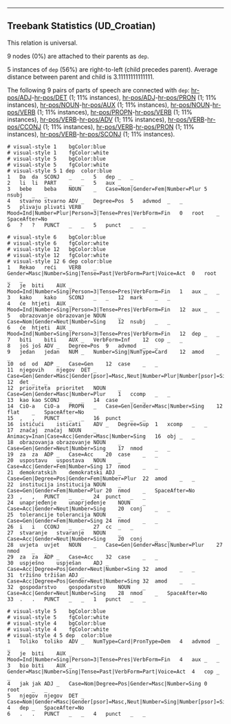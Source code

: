 

--------------------------------------------------------------------------------

## Treebank Statistics (UD_Croatian)

This relation is universal.

9 nodes (0%) are attached to their parents as `dep`.

5 instances of `dep` (56%) are right-to-left (child precedes parent).
Average distance between parent and child is 3.11111111111111.

The following 9 pairs of parts of speech are connected with `dep`: [hr-pos/ADJ]()-[hr-pos/DET]() (1; 11% instances), [hr-pos/ADJ]()-[hr-pos/PRON]() (1; 11% instances), [hr-pos/NOUN]()-[hr-pos/AUX]() (1; 11% instances), [hr-pos/NOUN]()-[hr-pos/VERB]() (1; 11% instances), [hr-pos/PROPN]()-[hr-pos/VERB]() (1; 11% instances), [hr-pos/VERB]()-[hr-pos/ADV]() (1; 11% instances), [hr-pos/VERB]()-[hr-pos/CCONJ]() (1; 11% instances), [hr-pos/VERB]()-[hr-pos/PRON]() (1; 11% instances), [hr-pos/VERB]()-[hr-pos/SCONJ]() (1; 11% instances).


~~~ conllu
# visual-style 1	bgColor:blue
# visual-style 1	fgColor:white
# visual-style 5	bgColor:blue
# visual-style 5	fgColor:white
# visual-style 5 1 dep	color:blue
1	Da	da	SCONJ	_	_	5	dep	_	_
2	li	li	PART	_	_	5	aux	_	_
3	bebe	beba	NOUN	_	Case=Nom|Gender=Fem|Number=Plur	5	nsubj	_	_
4	stvarno	stvarno	ADV	_	Degree=Pos	5	advmod	_	_
5	plivaju	plivati	VERB	_	Mood=Ind|Number=Plur|Person=3|Tense=Pres|VerbForm=Fin	0	root	_	SpaceAfter=No
6	?	?	PUNCT	_	_	5	punct	_	_

~~~


~~~ conllu
# visual-style 6	bgColor:blue
# visual-style 6	fgColor:white
# visual-style 12	bgColor:blue
# visual-style 12	fgColor:white
# visual-style 12 6 dep	color:blue
1	Rekao	reći	VERB	_	Gender=Masc|Number=Sing|Tense=Past|VerbForm=Part|Voice=Act	0	root	_	_
2	je	biti	AUX	_	Mood=Ind|Number=Sing|Person=3|Tense=Pres|VerbForm=Fin	1	aux	_	_
3	kako	kako	SCONJ	_	_	12	mark	_	_
4	će	htjeti	AUX	_	Mood=Ind|Number=Sing|Person=3|Tense=Pres|VerbForm=Fin	12	aux	_	_
5	obrazovanje	obrazovanje	NOUN	_	Case=Nom|Gender=Neut|Number=Sing	12	nsubj	_	_
6	će	htjeti	AUX	_	Mood=Ind|Number=Sing|Person=3|Tense=Pres|VerbForm=Fin	12	dep	_	_
7	biti	biti	AUX	_	VerbForm=Inf	12	cop	_	_
8	još	još	ADV	_	Degree=Pos	9	advmod	_	_
9	jedan	jedan	NUM	_	Number=Sing|NumType=Card	12	amod	_	_
10	od	od	ADP	_	Case=Gen	12	case	_	_
11	njegovih	njegov	DET	_	Case=Gen|Gender=Masc|Gender[psor]=Masc,Neut|Number=Plur|Number[psor]=Sing|Person=3|Poss=Yes|PronType=Prs	12	det	_	_
12	prioriteta	prioritet	NOUN	_	Case=Gen|Gender=Masc|Number=Plur	1	ccomp	_	_
13	kao	kao	SCONJ	_	_	14	case	_	_
14	CiO-a	CiO-a	PROPN	_	Case=Gen|Gender=Masc|Number=Sing	12	flat	_	SpaceAfter=No
15	,	,	PUNCT	_	_	16	punct	_	_
16	ističući	isticati	ADV	_	Degree=Sup	1	xcomp	_	_
17	značaj	značaj	NOUN	_	Animacy=Inan|Case=Acc|Gender=Masc|Number=Sing	16	obj	_	_
18	obrazovanja	obrazovanje	NOUN	_	Case=Gen|Gender=Neut|Number=Sing	17	nmod	_	_
19	za	za	ADP	_	Case=Acc	20	case	_	_
20	uspostavu	uspostava	NOUN	_	Case=Acc|Gender=Fem|Number=Sing	17	nmod	_	_
21	demokratskih	demokratski	ADJ	_	Case=Gen|Degree=Pos|Gender=Fem|Number=Plur	22	amod	_	_
22	institucija	institucija	NOUN	_	Case=Gen|Gender=Fem|Number=Plur	20	nmod	_	SpaceAfter=No
23	,	,	PUNCT	_	_	24	punct	_	_
24	unaprjeđenje	unaprjeđenje	NOUN	_	Case=Acc|Gender=Neut|Number=Sing	20	conj	_	_
25	tolerancije	tolerancija	NOUN	_	Case=Gen|Gender=Fem|Number=Sing	24	nmod	_	_
26	i	i	CCONJ	_	_	27	cc	_	_
27	stvaranje	stvaranje	NOUN	_	Case=Acc|Gender=Neut|Number=Sing	20	conj	_	_
28	uvjeta	uvjet	NOUN	_	Case=Gen|Gender=Masc|Number=Plur	27	nmod	_	_
29	za	za	ADP	_	Case=Acc	32	case	_	_
30	uspješno	uspješan	ADJ	_	Case=Acc|Degree=Pos|Gender=Neut|Number=Sing	32	amod	_	_
31	tržišno	tržišan	ADJ	_	Case=Acc|Degree=Pos|Gender=Neut|Number=Sing	32	amod	_	_
32	gospodarstvo	gospodarstvo	NOUN	_	Case=Acc|Gender=Neut|Number=Sing	28	nmod	_	SpaceAfter=No
33	.	.	PUNCT	_	_	1	punct	_	_

~~~


~~~ conllu
# visual-style 5	bgColor:blue
# visual-style 5	fgColor:white
# visual-style 4	bgColor:blue
# visual-style 4	fgColor:white
# visual-style 4 5 dep	color:blue
1	Toliko	toliko	ADV	_	NumType=Card|PronType=Dem	4	advmod	_	_
2	je	biti	AUX	_	Mood=Ind|Number=Sing|Person=3|Tense=Pres|VerbForm=Fin	4	aux	_	_
3	bio	biti	AUX	_	Gender=Masc|Number=Sing|Tense=Past|VerbForm=Part|Voice=Act	4	cop	_	_
4	jak	jak	ADJ	_	Case=Nom|Degree=Pos|Gender=Masc|Number=Sing	0	root	_	_
5	njegov	njegov	DET	_	Case=Nom|Gender=Masc|Gender[psor]=Masc,Neut|Number=Sing|Number[psor]=Sing|Person=3|Poss=Yes|PronType=Prs	4	dep	_	SpaceAfter=No
6	.	.	PUNCT	_	_	4	punct	_	_

~~~


